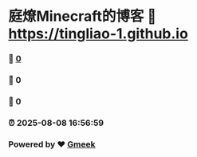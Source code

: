 # 庭燎Minecraft的博客 :link: https://tingliao-1.github.io 
### :page_facing_up: [0](https://tingliao-1.github.io/tag.html) 
### :speech_balloon: 0 
### :hibiscus: 0 
### :alarm_clock: 2025-08-08 16:56:59 
### Powered by :heart: [Gmeek](https://github.com/Meekdai/Gmeek)
